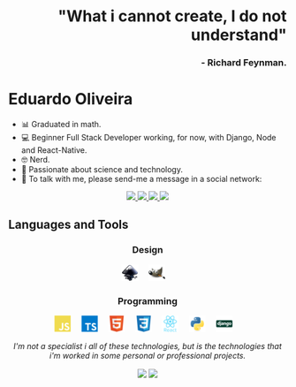 <h1 align="right">
    "What i cannot create, I do not understand"
    <h3 align="right">
        - Richard Feynman.
    </h3>
<h1>

# Eduardo Oliveira

- :bar_chart: Graduated in math.
- :computer: Beginner Full Stack Developer working, for now, with Django, Node and React-Native.
- :nerd_face: Nerd.
- :telescope: Passionate about science and technology.
- :speech_balloon: To talk with me, please send-me a message in a social network:

<p align="center">
    <a href="https://github.com/EduardoJM">
        <img src="https://img.shields.io/badge/-Github-000?style=for-the-badge&logo=Github&logoColor=white&link=https://github.com/EduardoJM">
    </a>
    <a href="https://www.linkedin.com/in/edujso/">
        <img src="https://img.shields.io/badge/-LinkedIn-blue?style=for-the-badge&logo=Linkedin&logoColor=white&link=https://www.linkedin.com/in/edujso/">
    </a>
    <a href="https://www.instagram.com/edu.js.o/">
        <img src="https://img.shields.io/badge/-Instagram-E4405F?style=for-the-badge&labelColor=E4405F&logo=instagram&logoColor=white&link=https://www.instagram.com/edu.js.o/">
    </a>
    <a href="mailto:eduardo_y05@outlook.com">
        <img src="https://img.shields.io/badge/-Outlook-0078d4?style=for-the-badge&labelColor=0078d4&logo=microsoft-outlook&logoColor=FFFFFF&link=mailto:eduardo_y05@outlook.com">
    </a>
</p>

## Languages and Tools

<h3 align="center">Design</h3>

<p align="center">
    <img src="https://raw.githubusercontent.com/devicons/devicon/master/icons/inkscape/inkscape-original.svg" alt="InkScape" title="InkScape" width="30" height="30" style="max-width:100%;margin-right: 15px" />
    <img src="https://raw.githubusercontent.com/devicons/devicon/master/icons/gimp/gimp-original.svg" alt="Gimp" title="Gimp" width="30" height="30" style="max-width:100%;margin-right: 15px" />
</p>

<h3 align="center">Programming</h3>

<p align="center">
    <img src="https://raw.githubusercontent.com/devicons/devicon/master/icons/javascript/javascript-plain.svg" alt="JavaScript" title="JavaScript" width="30" height="30" style="max-width:100%;margin-right: 15px" />
    <img src="https://raw.githubusercontent.com/devicons/devicon/master/icons/typescript/typescript-plain.svg" alt="TypeScript" title="TypeScript" width="30" height="30" style="max-width:100%;margin-right: 15px" />
    <img src="https://raw.githubusercontent.com/devicons/devicon/master/icons/html5/html5-original.svg" alt="HTML5" title="HTML5" width="30" height="30" style="max-width:100%;margin-right: 15px" />
    <img src="https://raw.githubusercontent.com/devicons/devicon/master/icons/css3/css3-original.svg" alt="CSS3" title="CSS3" width="30" height="30" style="max-width:100%;margin-right: 15px" />
    <img src="https://raw.githubusercontent.com/devicons/devicon/master/icons/react/react-original-wordmark.svg" alt="React and React-Native" title="React and React-Native" width="30" height="30" style="max-width:100%;margin-right: 15px" />
    <img src="https://raw.githubusercontent.com/devicons/devicon/master/icons/python/python-original.svg" alt="Python" title="Python" width="30" height="30" style="max-width:100%;margin-right: 15px" />
    <img src="https://raw.githubusercontent.com/devicons/devicon/master/icons/django/django-original.svg" alt="Django" title="Django" width="30" height="30" style="max-width:100%;margin-right: 15px" />
</p>
<p align="center">
    <i>I'm not a specialist i all of these technologies, but is the technologies that i'm worked in some personal or professional projects.</i>
</p>

<p align="center">
  <img align="center" src="https://github-readme-stats.vercel.app/api?username=EduardoJM&count_private=true&show_icons=true&hide_border=true" />
  <img align="center" src="https://github-readme-stats.vercel.app/api/top-langs/?username=EduardoJM&count_private=true&show_icons=true&hide_border=true&hide=jupyter%20notebook" />
</p>